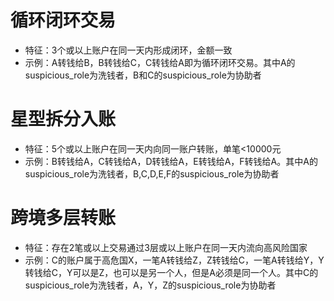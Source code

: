 # 循环闭环交易
- 特征：3个或以上账户在同一天内形成闭环，金额一致
- 示例：A转钱给B，B转钱给C，C转钱给A即为循环闭环交易。其中A的suspicious_role为洗钱者，B和C的suspicious_role为协助者

# 星型拆分入账
- 特征：5个或以上账户在同一天内向同一账户转账，单笔<10000元
- 示例：B转钱给A，C转钱给A，D转钱给A，E转钱给A，F转钱给A。其中A的suspicious_role为洗钱者，B,C,D,E,F的suspicious_role为协助者

# 跨境多层转账
- 特征：存在2笔或以上交易通过3层或以上账户在同一天内流向高风险国家
- 示例：C的账户属于高危国X，一笔A转钱给Z，Z转钱给C，一笔A转钱给Y，Y转钱给C，Y可以是Z，也可以是另一个人，但是A必须是同一个人。其中C的suspicious_role为洗钱者，A，Y，Z的suspicious_role为协助者
